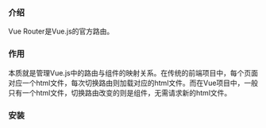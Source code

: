 ### 介绍
Vue Router是Vue.js的官方路由。
### 作用
本质就是管理Vue.js中的路由与组件的映射关系。在传统的前端项目中，每个页面对应一个html文件，每次切换路由则加载对应的html文件。而在Vue项目中，一般只有一个html文件，切换路由改变的则是组件，无需请求新的html文件。
### 安装
